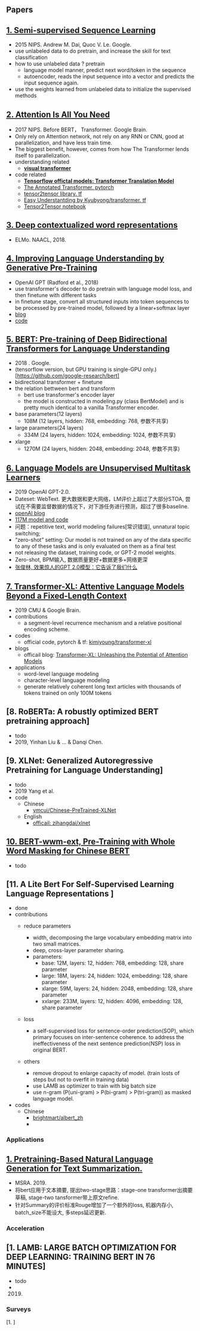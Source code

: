 
## Papers

[1. Semi-supervised Sequence Learning](https://arxiv.org/abs/1511.01432)
-----

- 2015 NIPS. Andrew M. Dai, Quoc V. Le. Google.
- use unlabeled data to do pretrain, and increase the skill for text classification
- how to use unlabeled data ? pretrain
    - language model manner, predict next word/token in the sequence
    - autoencoder, reads the input sequence into a vector and predicts the input sequence again.
- use the weights learned from unlabeled data to initialize the supervised methods



[2. Attention Is All You Need](https://papers.nips.cc/paper/7181-attention-is-all-you-need.pdf)
-----
- 2017 NIPS. Before BERT， Transformer. Google Brain.
- Only rely on Attention network, not rely on any RNN or CNN, good at parallelization, and have less train time.
- The biggest benefit, however, comes from how The Transformer lends itself to parallelization.
- understanding related
    - [**visual transformer**](https://jalammar.github.io/illustrated-transformer/)
- code related
    - [**Tensorflow offictal models: Transformer Translation Model**](https://github.com/tensorflow/models/tree/master/official/transformer)
    - [The Annotated Transformer. pytorch](http://nlp.seas.harvard.edu/2018/04/03/attention.html)
    - [tensor2tensor library. tf](https://github.com/tensorflow/tensor2tensor/blob/master/tensor2tensor/models/transformer.py)
    - [Easy Understantding by Kyubyong/transformer. tf](https://github.com/Kyubyong/transformer)
    - [Tensor2Tensor notebook](https://colab.research.google.com/github/tensorflow/tensor2tensor/blob/master/tensor2tensor/notebooks/hello_t2t.ipynb)
        
    
[3. Deep contextualized word representations](https://aclweb.org/anthology/N18-1202)
------
- ELMo. NAACL, 2018.

    
[4. Improving Language Understanding by Generative Pre-Training](https://s3-us-west-2.amazonaws.com/openai-assets/research-covers/language-unsupervised/language_understanding_paper.pdf)
------
- OpenAI GPT (Radford et al., 2018)
- use transformer's decoder to do pretrain with language model loss, and then finetune with different tasks
- in finetune stage, convert all structured inputs into token sequences to be processed by pre-trained model, followed by a linear+softmax layer
- [blog](https://blog.openai.com/language-unsupervised/)
- [code](https://github.com/openai/finetune-transformer-lm)
    
       
[5. BERT: Pre-training of Deep Bidirectional Transformers for Language Understanding](https://arxiv.org/pdf/1810.04805.pdf)
------
- 2018 . Google.
- (tensorflow version, but GPU training is single-GPU only.)[https://github.com/google-research/bert]
- bidirectional transformer + finetune
- the relation bettween bert and transform
    - bert use transformer's encoder layer
    - the model is constructed in modeling.py (class BertModel) and is pretty much identical to a vanilla Transformer encoder.
- base parameters(12 layers)
    - 108M (12 layers, hidden: 768, embedding: 768, 参数不共享)
- large parameters(24 layers)
    - 334M (24 layers, hidden: 1024, embedding: 1024, 参数不共享)
- xlarge
    - 1270M (24 layers, hidden: 2048, embedding: 2048, 参数不共享)


    
[6. Language Models are Unsupervised Multitask Learners](https://d4mucfpksywv.cloudfront.net/better-language-models/language-models.pdf)
------
- 2019 OpenAI GPT-2.0. 
- Dateset: WebText. 更大数据和更大网络，LM评价上超过了大部分STOA, 尝试在不需要监督数据的情况下，对下游任务进行预测，超过了很多baseline.
- [openAI blog](https://blog.openai.com/better-language-models/)
- [117M model and code](https://github.com/openai/gpt-2)
- 问题：repetitive text, world modeling failures[常识错误], unnatural topic switching;
- “zero-shot” setting: Our model is not trained on any of the data specific to any of these tasks and is only evaluated on them as a final test
- not releasing the dataset, training code, or GPT-2 model weights.
- Zero-shot, BPM输入, 数据质量更好+数据更多+网络更深
- [张俊林, 效果惊人的GPT 2.0模型：它告诉了我们什么](https://zhuanlan.zhihu.com/p/56865533)
    
    
[7. Transformer-XL: Attentive Language Models Beyond a Fixed-Length Context](https://arxiv.org/pdf/1901.02860.pdf)
------
- 2019 CMU & Google Brain.
- contributions
    - a segment-level recurrence mechanism and a relative positional encoding scheme.
- codes
    - official code, pytorch & tf: [kimiyoung/transformer-xl](https://github.com/kimiyoung/transformer-xl)
- blogs
    - officail blog: [Transformer-XL: Unleashing the Potential of Attention Models](https://ai.googleblog.com/2019/01/transformer-xl-unleashing-potential-of.html)
- applications
    - word-level language modeling
    - character-level language modeling
    - generate relatively coherent long text articles with thousands of tokens trained on only 100M tokens
   

[8. RoBERTa: A robustly optimized BERT pretraining approach]
------
- todo
- 2019, Yinhan Liu & ... & Danqi Chen.



[9. XLNet: Generalized Autoregressive Pretraining for Language Understanding]
------
- todo
- 2019 Yang et al.
- code
    - Chinese
        - [ymcui/Chinese-PreTrained-XLNet](https://github.com/ymcui/Chinese-PreTrained-XLNet)
    - English
        - [officail: zihangdai/xlnet](https://github.com/zihangdai/xlnet)



[10. BERT-wwm-ext, Pre-Training with Whole Word Masking for Chinese BERT]()
------
- todo
 
  
    
[11. A Lite Bert For Self-Supervised Learning Language Representations ]
------
- done
- contributions
    - reduce parameters
        - width, decomposing the large vocabulary embedding matrix into two small matrices.
        - deep, cross-layer parameter sharing.
        - parameters:
            - base: 12M, layers: 12, hidden: 768, embedding: 128, share parameter
            - large: 18M, layers: 24, hidden: 1024, embedding: 128, share parameter
            - xlarge: 59M, layers: 24, hidden: 2048, embedding: 128, share parameter
            - xxlarge: 233M, layers: 12, hidden: 4096, embedding: 128, share parameter        
    - loss
        - a self-supervised loss for sentence-order prediction(SOP), which primary focuses on inter-sentence coherence. 
        to address the ineffectiveness of the next sentence prediction(NSP) loss in original BERT. 
    
    - others
        - remove dropout to enlarge capacity of model. (train losts of steps but not to overfit in training data)
        - use LAMB as optimizer to train with big batch size
        - use n-gram (P(uni-gram) > P(bi-gram) > P(tri-gram)) as masked language model. 
- codes
    - Chinese
        - [brightmart/albert_zh](https://github.com/brightmart/albert_zh)
        - 

    
### Applications 
[1. Pretraining-Based Natural Language Generation for Text Summarization.](https://arxiv.org/pdf/1902.09243.pdf)
------
- MSRA. 2019.
- 将bert应用于文本摘要, 提出two-stage思路：stage-one transformer出摘要草稿, stage-two tansformer带上原文refine.
- 针对Summary的评价标准Rouge增加了一个额外的loss, 机器内存小, batch_size不能设大, 多steps延迟更新.
    


### Acceleration
[1. LAMB: LARGE BATCH OPTIMIZATION FOR DEEP LEARNING: TRAINING BERT IN 76 MINUTES]
------
- todo
- 2019.


### Surveys
[1. ]
 